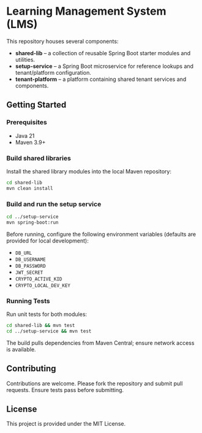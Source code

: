 # Learning Management System (LMS)

This repository houses several components:

- **shared-lib** – a collection of reusable Spring Boot starter modules and utilities.
- **setup-service** – a Spring Boot microservice for reference lookups and tenant/platform configuration.
- **tenant-platform** – a platform containing shared tenant services and components.

## Getting Started

### Prerequisites
- Java 21
- Maven 3.9+

### Build shared libraries
Install the shared library modules into the local Maven repository:

```bash
cd shared-lib
mvn clean install
```

### Build and run the setup service

```bash
cd ../setup-service
mvn spring-boot:run
```

Before running, configure the following environment variables (defaults are provided for local development):
- `DB_URL`
- `DB_USERNAME`
- `DB_PASSWORD`
- `JWT_SECRET`
- `CRYPTO_ACTIVE_KID`
- `CRYPTO_LOCAL_DEV_KEY`

### Running Tests

Run unit tests for both modules:

```bash
cd shared-lib && mvn test
cd ../setup-service && mvn test
```

The build pulls dependencies from Maven Central; ensure network access is available.

## Contributing
Contributions are welcome. Please fork the repository and submit pull requests. Ensure tests pass before submitting.

## License
This project is provided under the MIT License.

